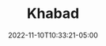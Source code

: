 ---
title: Khabad
date: 2022-11-10T10:33:21-05:00
draft: false
layout: national_monster_card
monster_manual: basic

Name: Khabad
Body_points: '10'
Strength_bonus: '0'
threshold: '0'
rips_from: None
Descriptive Phrase: Humanoid Plant
Type: Vegetable
APL: '1'
Movement: Wandering
Inteligence: Mindless
Society: Pack
Motivation: To Grow
armor: None
offensive_abilities: ''
defensive_abilities: Lightning Adds to Body
vulnerabilities: Double Damage from Flame and Ice
spells: None
pyramid: None
rec_treasure: ''
notes: ''
weapon_use: None
claws: 'Short/Long '
base_damage_call: 'Small Weapon - 1 Normal Short/Longsword - 2 Normal '
at_death: Dissolves
healed_by: Healing and Lightning
immune_to: Sleep, Charm, Poison, Waylay
Protectives: None to Start
Zone: A
---